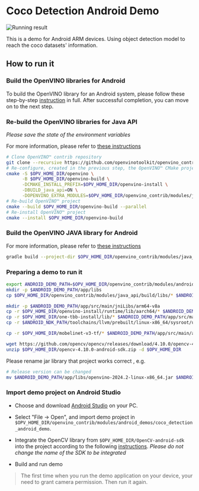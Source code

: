 # Coco Detection Android Demo

![Running result](https://user-images.githubusercontent.com/47499836/189129594-2634e176-5a5b-4051-b713-ae9574a8c3da.png)

This is a demo for Android ARM devices. Using object detection model to reach the coco datasets' information. 

## How to run it

### Build the OpenVINO libraries for Android

To build the OpenVINO library for an Android system, please follow these step-by-step [instruction](https://github.com/openvinotoolkit/openvino/blob/master/docs/dev/build_android.md) in full. 
After successful completion, you can move on to the next step.

### Re-build the OpenVINO libraries for Java API
_Please save the state of the environment variables_ 

For more information, please refer to [these instructions](../../java_api/README.md)
  ```sh
  # Clone OpenVINO™ contrib repository 
  git clone --recursive https://github.com/openvinotoolkit/openvino_contrib $OPV_HOME_DIR/openvino_contrib
  # Re-configure, created in the previous step, the OpenVINO™ CMake project for Java API
  cmake -S $OPV_HOME_DIR/openvino \
        -B $OPV_HOME_DIR/openvino-build \
        -DCMAKE_INSTALL_PREFIX=$OPV_HOME_DIR/openvino-install \
        -DBUILD_java_api=ON \
        -DOPENVINO_EXTRA_MODULES=$OPV_HOME_DIR/openvino_contrib/modules/java_api
  # Re-build OpenVINO™ project 
  cmake --build $OPV_HOME_DIR/openvino-build --parallel
  # Re-install OpenVINO™ project 
  cmake --install $OPV_HOME_DIR/openvino-build
  ```

### Build the OpenVINO JAVA library for Android
For more information, please refer to [these instructions](../../java_api/README.md)
  ```sh
  gradle build --project-dir $OPV_HOME_DIR/openvino_contrib/modules/java_api
  ```

### Preparing a demo to run it
  ```sh
  export ANDROID_DEMO_PATH=$OPV_HOME_DIR/openvino_contrib/modules/android_demos/coco_detection_android_demo
  mkdir -p $ANDROID_DEMO_PATH/app/libs
  cp $OPV_HOME_DIR/openvino_contrib/modules/java_api/build/libs/* $ANDROID_DEMO_PATH/app/libs/
  
  mkdir -p $ANDROID_DEMO_PATH/app/src/main/jniLibs/arm64-v8a
  cp -r $OPV_HOME_DIR/openvino-install/runtime/lib/aarch64/* $ANDROID_DEMO_PATH/app/src/main/jniLibs/arm64-v8a/
  cp -r $OPV_HOME_DIR/one-tbb-install/lib/* $ANDROID_DEMO_PATH/app/src/main/jniLibs/arm64-v8a/
  cp -r $ANDROID_NDK_PATH/toolchains/llvm/prebuilt/linux-x86_64/sysroot/usr/lib/aarch64-linux-android/libc++_shared.so $ANDROID_DEMO_PATH/app/src/main/jniLibs/arm64-v8a/

  cp -r $OPV_HOME_DIR/mobelinet-v3-tf/* $ANDROID_DEMO_PATH/app/src/main/assets/
  
  wget https://github.com/opencv/opencv/releases/download/4.10.0/opencv-4.10.0-android-sdk.zip --directory-prefix $OPV_HOME_DIR
  unzip $OPV_HOME_DIR/opencv-4.10.0-android-sdk.zip -d $OPV_HOME_DIR
  ```

Please rename jar library that project works correct , e.g.
  ```sh
  # Release version can be changed
  mv $ANDROID_DEMO_PATH/app/libs/openvino-2024.2-linux-x86_64.jar $ANDROID_DEMO_PATH/app/libs/openvino-java-api.jar
  ```

### Import demo project on Android Studio

- Choose and download [Android Studio](https://developer.android.com/studio) on your PC.

- Select "File -> Open", and import demo project in `$OPV_HOME_DIR/openvino_contrib/modules/android_demos/coco_detection_android_demo`.

- Integrate the OpenCV library from `$OPV_HOME_DIR/OpenCV-android-sdk` into the project according to the following [instructions](https://docs.opencv.org/4.x/d5/df8/tutorial_dev_with_OCV_on_Android.html). _Please do not change the name of the SDK to be integrated_

- Build and run demo

> The first time when you run the demo application on your device, your need to grant camera permission. Then run it again.
